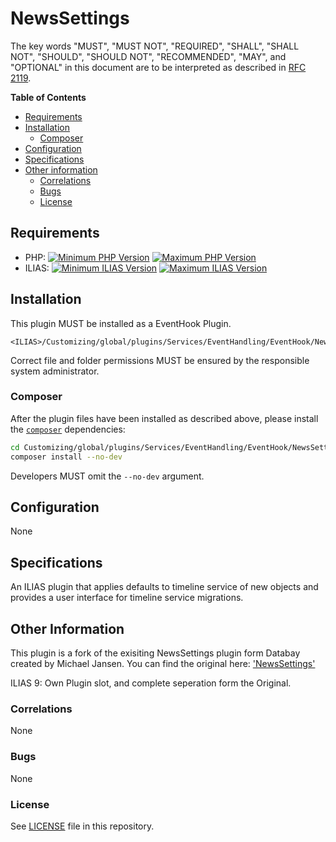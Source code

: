 # NewsSettings

The key words "MUST", "MUST NOT", "REQUIRED", "SHALL", "SHALL NOT", "SHOULD",
"SHOULD NOT", "RECOMMENDED", "MAY", and "OPTIONAL"
in this document are to be interpreted as described in
[RFC 2119](https://www.ietf.org/rfc/rfc2119.txt).

**Table of Contents**

* [Requirements](#requirements)
* [Installation](#installation)
  * [Composer](#composer)
* [Configuration](#configuration)
* [Specifications](#specifications)
* [Other information](#other-information)
  * [Correlations](#correlations)
  * [Bugs](#bugs)
  * [License](#license)

## Requirements

* PHP: [![Minimum PHP Version](https://img.shields.io/badge/Minimum_PHP-7.4.x-blue.svg)](https://php.net/) [![Maximum PHP Version](https://img.shields.io/badge/Maximum_PHP-8.0.x-blue.svg)](https://php.net/)
* ILIAS: [![Minimum ILIAS Version](https://img.shields.io/badge/Minimum_ILIAS-8.0-orange.svg)](https://ilias.de/) [![Maximum ILIAS Version](https://img.shields.io/badge/Maximum_ILIAS-8.999-orange.svg)](https://ilias.de/)

## Installation

This plugin MUST be installed as a EventHook Plugin.

	<ILIAS>/Customizing/global/plugins/Services/EventHandling/EventHook/NewsSettings

Correct file and folder permissions MUST be
ensured by the responsible system administrator.

### Composer

After the plugin files have been installed as described above,
please install the [`composer`](https://getcomposer.org/) dependencies:

```bash
cd Customizing/global/plugins/Services/EventHandling/EventHook/NewsSettings
composer install --no-dev
```

Developers MUST omit the `--no-dev` argument.

## Configuration

None

## Specifications

An ILIAS plugin that applies defaults to timeline service of new objects and provides
a user interface for timeline service migrations.

## Other Information

This plugin is a fork of the exisiting NewsSettings plugin form Databay created by Michael Jansen. You can find the original here: ['NewsSettings'](https://github.com/DatabayAG/NewsSettings/tree/master)

ILIAS 9: Own Plugin slot, and complete seperation form the Original.

### Correlations

None

### Bugs

None

### License

See [LICENSE](./LICENSE) file in this repository.
